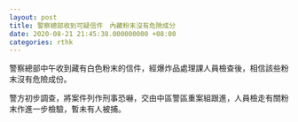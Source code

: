 ```yaml
---
layout: post
title: 警察總部收到可疑信件　內藏粉末沒有危險成分
date: 2020-08-21 21:45:38.000000000 +08:00
categories: rthk
---
```


警察總部中午收到藏有白色粉末的信件，經爆炸品處理課人員檢查後，相信該些粉末沒有危險成份。

警方初步調查，將案件列作刑事恐嚇，交由中區警區重案組跟進，人員檢走有關粉末作進一步檢驗，暫未有人被捕。
